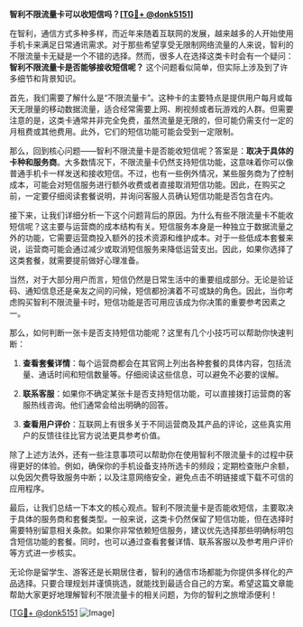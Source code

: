 **智利不限流量卡可以收短信吗？[[TG💪+ @donk5151](https://t.me/s/donk5151)]**

在智利，通信方式多种多样，而近年来随着互联网的发展，越来越多的人开始使用手机卡来满足日常通讯需求。对于那些希望享受无限制网络流量的人来说，智利的不限流量卡无疑是一个不错的选择。然而，很多人在选择这类卡时会有一个疑问：**智利不限流量卡是否能够接收短信呢？** 这个问题看似简单，但实际上涉及到了许多细节和背景知识。

首先，我们需要了解什么是“不限流量卡”。这种卡的主要特点是提供用户每月或每天无限量的移动数据流量，适合经常需要上网、刷视频或者玩游戏的人群。但需要注意的是，这类卡通常并非完全免费，虽然流量是无限的，但可能仍需支付一定的月租费或其他费用。此外，它们的短信功能可能会受到一定限制。

那么，回到核心问题——智利不限流量卡是否能收短信呢？答案是：**取决于具体的卡种和服务商**。大多数情况下，不限流量卡仍然支持短信功能，这意味着你可以像普通手机卡一样发送和接收短信。不过，也有一些例外情况，某些服务商为了控制成本，可能会对短信服务进行额外收费或者直接取消短信功能。因此，在购买之前，一定要仔细阅读套餐说明，并询问客服人员确认短信功能是否包含在内。

接下来，让我们详细分析一下这个问题背后的原因。为什么有些不限流量卡不能收短信呢？这主要与运营商的成本结构有关。短信服务本身是一种独立于数据流量之外的功能，它需要运营商投入额外的技术资源和维护成本。对于一些低成本套餐来说，运营商可能会通过减少或取消短信服务来降低运营支出。因此，如果你选择了这类套餐，就需要提前做好心理准备。

当然，对于大部分用户而言，短信仍然是日常生活中的重要组成部分。无论是验证码、通知信息还是亲友之间的问候，短信都扮演着不可或缺的角色。因此，当你考虑购买智利不限流量卡时，短信功能是否可用应该成为你决策的重要参考因素之一。

那么，如何判断一张卡是否支持短信功能呢？这里有几个小技巧可以帮助你快速判断：

1. **查看套餐详情**：每个运营商都会在其官网上列出各种套餐的具体内容，包括流量、通话时间和短信数量等。仔细阅读这些信息，可以避免不必要的误解。
   
2. **联系客服**：如果你不确定某张卡是否支持短信功能，可以直接拨打运营商的客服热线咨询。他们通常会给出明确的回答。

3. **查看用户评价**：互联网上有很多关于不同运营商及其产品的评论，这些真实用户的反馈往往比官方说法更具参考价值。

除了上述方法外，还有一些注意事项可以帮助你在使用智利不限流量卡的过程中获得更好的体验。例如，确保你的手机设备支持所选卡的频段；定期检查账户余额，以免因欠费导致服务中断；以及注意网络安全，避免点击不明链接或下载不可信的应用程序。

最后，让我们总结一下本文的核心观点。智利不限流量卡是否能收短信，主要取决于具体的服务商和套餐类型。一般来说，这类卡仍然保留了短信功能，但在选择时需要特别留意相关条款。如果你非常依赖短信服务，建议优先选择那些明确标明包含短信功能的套餐。同时，也可以通过查看套餐详情、联系客服以及参考用户评价等方式进一步核实。

无论你是留学生、游客还是长期居住者，智利的通信市场都能为你提供多样化的产品选择。只要合理规划并谨慎挑选，就能找到最适合自己的方案。希望这篇文章能帮助大家更好地理解智利不限流量卡的相关问题，为你的智利之旅增添便利！

[[TG💪+ @donk5151](https://t.me/s/donk5151) ![Image](https://i.postimg.cc/rwNCRYN7/Snipaste-2025-04-30-17-27-05.png)]